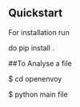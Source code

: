 ## Quickstart

For installation run

do pip install .



##To Analyse a file

$ cd openenvoy

$ python main file


